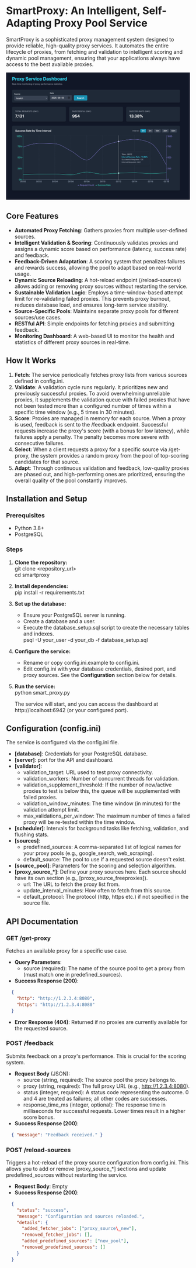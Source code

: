 # **SmartProxy: An Intelligent, Self-Adapting Proxy Pool Service**

SmartProxy is a sophisticated proxy management system designed to provide reliable, high-quality proxy services. It automates the entire lifecycle of proxies, from fetching and validation to intelligent scoring and dynamic pool management, ensuring that your applications always have access to the best available proxies.

![Dashboard](./.github/assets/dashboard.png)

## **Core Features**

* **Automated Proxy Fetching**: Gathers proxies from multiple user-defined sources.  
* **Intelligent Validation & Scoring**: Continuously validates proxies and assigns a dynamic score based on performance (latency, success rate) and feedback.  
* **Feedback-Driven Adaptation**: A scoring system that penalizes failures and rewards success, allowing the pool to adapt based on real-world usage.  
* **Dynamic Source Reloading**: A hot-reload endpoint (/reload-sources) allows adding or removing proxy sources without restarting the service.  
* **Sustainable Validation Logic**: Employs a time-window-based attempt limit for re-validating failed proxies. This prevents proxy burnout, reduces database load, and ensures long-term service stability.  
* **Source-Specific Pools**: Maintains separate proxy pools for different sources/use cases.  
* **RESTful API**: Simple endpoints for fetching proxies and submitting feedback.  
* **Monitoring Dashboard**: A web-based UI to monitor the health and statistics of different proxy sources in real-time.

## **How It Works**

1. **Fetch**: The service periodically fetches proxy lists from various sources defined in config.ini.  
2. **Validate**: A validation cycle runs regularly. It prioritizes new and previously successful proxies. To avoid overwhelming unreliable proxies, it supplements the validation queue with failed proxies that have not been tested more than a configured number of times within a specific time window (e.g., 5 times in 30 minutes).  
3. **Score**: Proxies are managed in memory for each source. When a proxy is used, feedback is sent to the /feedback endpoint. Successful requests increase the proxy's score (with a bonus for low latency), while failures apply a penalty. The penalty becomes more severe with consecutive failures.  
4. **Select**: When a client requests a proxy for a specific source via /get-proxy, the system provides a random proxy from the pool of top-scoring candidates for that source.  
5. **Adapt**: Through continuous validation and feedback, low-quality proxies are phased out, and high-performing ones are prioritized, ensuring the overall quality of the pool constantly improves.

## **Installation and Setup**

### **Prerequisites**

* Python 3.8+  
* PostgreSQL

### **Steps**

1. **Clone the repository:**  
   git clone \<repository\_url\>  
   cd smartproxy

2. **Install dependencies:**  
   pip install \-r requirements.txt

3. **Set up the database:**  
   * Ensure your PostgreSQL server is running.  
   * Create a database and a user.  
   * Execute the database\_setup.sql script to create the necessary tables and indexes.  
     psql \-U your\_user \-d your\_db \-f database\_setup.sql

4. **Configure the service:**  
   * Rename or copy config.ini.example to config.ini.  
   * Edit config.ini with your database credentials, desired port, and proxy sources. See the **Configuration** section below for details.  
5. **Run the service:**  
   python smart\_proxy.py

   The service will start, and you can access the dashboard at http://localhost:6942 (or your configured port).

## **Configuration (config.ini)**

The service is configured via the config.ini file.

* **\[database\]**: Credentials for your PostgreSQL database.  
* **\[server\]**: port for the API and dashboard.  
* **\[validator\]**:  
  * validation\_target: URL used to test proxy connectivity.  
  * validation\_workers: Number of concurrent threads for validation.  
  * validation\_supplement\_threshold: If the number of new/active proxies to test is below this, the queue will be supplemented with failed proxies.  
  * validation\_window\_minutes: The time window (in minutes) for the validation attempt limit.  
  * max\_validations\_per\_window: The maximum number of times a failed proxy will be re-tested within the time window.  
* **\[scheduler\]**: Intervals for background tasks like fetching, validation, and flushing stats.  
* **\[sources\]**:  
  * predefined\_sources: A comma-separated list of logical names for your proxy pools (e.g., google\_search, web\_scraping).  
  * default\_source: The pool to use if a requested source doesn't exist.  
* **\[source\_pool\]**: Parameters for the scoring and selection algorithm.  
* **\[proxy\_source\_\*\]**: Define your proxy sources here. Each source should have its own section (e.g., \[proxy\_source\_freeproxies\]).  
  * url: The URL to fetch the proxy list from.  
  * update\_interval\_minutes: How often to fetch from this source.  
  * default\_protocol: The protocol (http, https etc.) if not specified in the source file.

## **API Documentation**

### **GET /get-proxy**

Fetches an available proxy for a specific use case.

* **Query Parameters**:  
  * source (required): The name of the source pool to get a proxy from (must match one in predefined\_sources).  
* **Success Response (200)**:  
  
```json
  {  
    "http": "http://1.2.3.4:8080",  
    "https": "http://1.2.3.4:8080"  
  }
```

* **Error Response (404)**: Returned if no proxies are currently available for the requested source.

### **POST /feedback**

Submits feedback on a proxy's performance. This is crucial for the scoring system.

* **Request Body** (JSON):  
  * source (string, required): The source pool the proxy belongs to.  
  * proxy (string, required): The full proxy URL (e.g., http://1.2.3.4:8080).  
  * status (integer, required): A status code representing the outcome. 0 and 4 are treated as failures; all other codes are successes.  
  * response\_time\_ms (integer, optional): The response time in milliseconds for successful requests. Lower times result in a higher score bonus.  
* **Success Response (200)**:  

```json
  { "message": "Feedback received." }
```

### **POST /reload-sources**

Triggers a hot-reload of the proxy source configuration from config.ini. This allows you to add or remove \[proxy\_source\_\*\] sections and update predefined\_sources without restarting the service.

* **Request Body**: Empty  
* **Success Response (200)**:  

```json
  {  
    "status": "success",  
    "message": "Configuration and sources reloaded.",  
    "details": {  
      "added_fetcher_jobs": ["proxy_source\_new"],  
      "removed_fetcher_jobs": [],  
      "added_predefined_sources": ["new_pool"],  
      "removed_predefined_sources": []  
    }  
  }  
```
